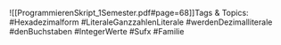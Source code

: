 
![[ProgrammierenSkript_1Semester.pdf#page=68]]Tags & Topics:
   #Hexadezimalform
   #LiteraleGanzzahlenLiterale
   #werdenDezimalliterale
   #denBuchstaben
   #IntegerWerte
   #Sufx
   #Familie